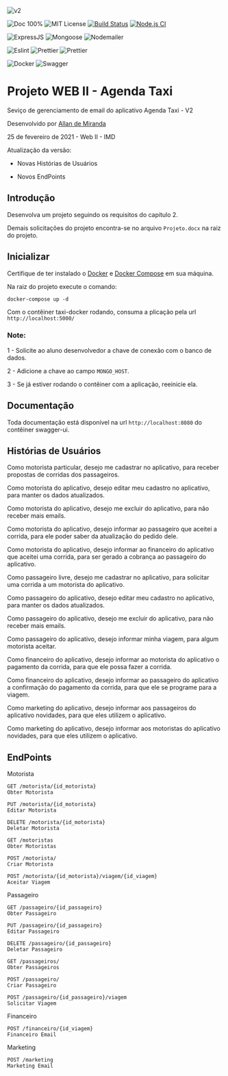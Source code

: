 ![v2](https://img.shields.io/badge/version-v2.0.0-blue) 

![Doc 100%](https://img.shields.io/badge/docs-100%25-brightgreen) ![MIT License](https://img.shields.io/badge/license-MIT-brightgreen) [![Build Status](https://travis-ci.com/allandemiranda/agenda-taxi.svg?branch=main)](https://travis-ci.com/allandemiranda/agenda-taxi) [![Node.js CI](https://github.com/allandemiranda/agenda-taxi/actions/workflows/node.js.yml/badge.svg)](https://github.com/allandemiranda/agenda-taxi/actions/workflows/node.js.yml)

![ExpressJS](https://img.shields.io/badge/ExpressJS-v4.17.1-green) ![Mongoose](https://img.shields.io/badge/Mongoose-v5.11.18-green) ![Nodemailer](https://img.shields.io/badge/Nodemailer-v6.4.18-green)

![Eslint](https://img.shields.io/badge/Eslint-v7.20.0-green) ![Prettier](https://img.shields.io/badge/Prettier-v2.2.1-green) ![Prettier](https://camo.githubusercontent.com/48a41f43affa2e6253d6a48e0ee662ec53ce13c46442ac815e81d36b6e6b434d/68747470733a2f2f696d672e736869656c64732e696f2f62616467652f636f64655f7374796c652d70726574746965722d6666363962342e737667)

![Docker](https://shields.io/badge/-Docker-blue) ![Swagger](https://shields.io/badge/-Swagger-brightgreen) 

# Projeto WEB II - Agenda Taxi

Seviço de gerenciamento de email do aplicativo Agenda Taxi - V2

Desenvolvido  por   [Allan de Miranda](https://www.linkedin.com/in/allandemiranda/)

25 de fevereiro de 2021 - Web II - IMD

Atualização da versão:

- Novas Histórias de Usuários

- Novos EndPoints

## Introdução

Desenvolva um projeto seguindo os requisitos do capítulo 2.

Demais solicitações do projeto encontra-se no arquivo `Projeto.docx` na raiz do projeto.

## Inicializar

Certifique de ter instalado o [Docker](https://docs.docker.com/engine/install/) e [Docker Compose](https://docs.docker.com/compose/install/) em sua máquina.

Na raiz do projeto execute o comando:

```
docker-compose up -d
```

Com o contêiner taxi-docker rodando, consuma a plicação pela url ``http://localhost:5000/``

### Note:

1 - Solicite ao aluno desenvolvedor a chave de conexão com o banco de dados.

2 - Adicione a chave ao campo `MONGO_HOST`.

3 - Se já estiver rodando o contêiner com a aplicação, reeinicie ela.

## Documentação

Toda documentação está disponível na url ``http://localhost:8080`` do contêiner swagger-ui. 

## Histórias de Usuários

Como motorista particular, desejo me cadastrar no aplicativo, para receber propostas de corridas dos passageiros.

Como motorista do aplicativo, desejo editar meu cadastro no aplicativo, para manter os dados atualizados.

Como motorista do aplicativo, desejo me excluir do aplicativo, para não receber mais emails.

Como motorista do aplicativo, desejo informar ao passageiro que aceitei a corrida, para ele poder saber da atualização do pedido dele.

Como motorista do aplicativo, desejo informar ao financeiro do aplicativo que aceitei uma corrida, para ser gerado a cobrança ao passageiro do aplicativo.

Como passageiro livre, desejo me cadastrar no aplicativo, para solicitar uma corrida a um motorista do aplicativo.

Como passageiro do aplicativo, desejo editar meu cadastro no aplicativo, para manter os dados atualizados.

Como passageiro do aplicativo, desejo me excluir do aplicativo, para não receber mais emails.

Como passageiro do aplicativo, desejo informar minha viagem, para algum motorista aceitar.

Como financeiro do aplicativo, desejo informar ao motorista do aplicativo o pagamento da corrida, para que ele possa fazer a corrida.

Como financeiro do aplicativo, desejo informar ao passageiro do aplicativo a confirmação do pagamento da corrida, para que ele se programe para a viagem.

Como marketing do aplicativo, desejo informar aos passageiros do aplicativo novidades, para que eles utilizem o aplicativo.

Como marketing do aplicativo, desejo informar aos motoristas do aplicativo novidades, para que eles utilizem o aplicativo.

## EndPoints

Motorista

```
GET ​/motorista​/{id_motorista}
Obter Motorista
```
```
PUT ​/motorista​/{id_motorista}
Editar Motorista
```
```
DELETE ​/motorista​/{id_motorista}
Deletar Motorista
```
```
GET ​/motoristas
Obter Motoristas
```
```
POST ​/motorista​/
Criar Motorista
```
```
POST ​/motorista​/{id_motorista}​/viagem​/{id_viagem}
Aceitar Viagem
```

Passageiro

```
GET ​/passageiro​/{id_passageiro}
Obter Passageiro
```
```
PUT ​/passageiro​/{id_passageiro}
Editar Passageiro
```
```
DELETE ​/passageiro​/{id_passageiro}
Deletar Passageiro
```
```
GET ​/passageiros​/
Obter Passageiros
```
```
POST ​/passageiro​/
Criar Passageiro
```
```
POST ​/passageiro​/{id_passageiro}​/viagem
Solicitar Viagem
```

Financeiro

```
POST ​/financeiro​/{id_viagem}
Financeiro Email
```

Marketing

```
POST ​/marketing
Marketing Email
```
